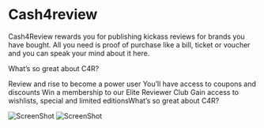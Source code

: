 # Cash4review

Cash4Review rewards you for publishing kickass reviews for brands you have bought. All you need is proof of purchase like a bill, ticket or voucher and you can speak your mind about it here. 

What’s so great about C4R?

Review and rise to become a power user
You’ll have access to coupons and discounts
Win a membership to our Elite Reviewer Club
Gain access to wishlists, special and limited editionsWhat’s so great about C4R?


![ScreenShot](https://raw.github.com/saecmca/Cash4review/master/first-3-screens-_-Login-4.png)
![ScreenShot](https://raw.github.com/saecmca/Cash4review/master/5-Restaurants.png)
 
